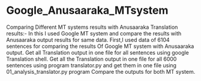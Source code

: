 # Google_Anusaaraka_MTsystem
Comparing Different MT systems results with Anusaaraka Translation results:-
In this I used Google MT system and compare the results with Anusaaraka output results for same data.
First,I used data of 6104 sentences for comparing the results Of Google MT system with Anusaaraka output.
Get all Translation output in one file for all sentences using google Translation shell.
Get all the Translation output in one file for all 6000 sentences using program translator.py and get them in one file using 01_analysis_translator.py program
Compare the outputs for both MT system. 
